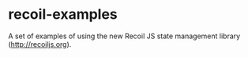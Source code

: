 # recoil-examples
A set of examples of using the new Recoil JS state management library (http://recoiljs.org).
